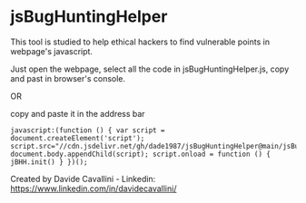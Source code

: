 # jsBugHuntingHelper
This tool is studied to help ethical hackers to find vulnerable points in webpage's javascript.

Just open the webpage, select all the code in jsBugHuntingHelper.js, copy and past in browser's console.

OR

copy and paste it in the address bar

```
javascript:(function () { var script = document.createElement('script'); script.src="//cdn.jsdelivr.net/gh/dade1987/jsBugHuntingHelper@main/jsBugHuntingHelper.min.js"; document.body.appendChild(script); script.onload = function () { jBHH.init() } })();
```

Created by Davide Cavallini - Linkedin: https://www.linkedin.com/in/davidecavallini/